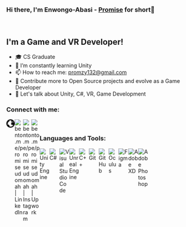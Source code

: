 ### Hi there, I'm Enwongo-Abasi - [Promise][website] for short👋

<br />

## I'm a Game and VR Developer!

- 🎓 CS Graduate
- 🌱 I’m constantly learning Unity
- 📫 How to reach me: promzy132@gmail.com
- 🥅 Contribute more to Open Source projects and evolve as a Game Developer
- 💬 Let's talk about Unity, C#, VR, Game Development


### Connect with me:

[<img align="left" alt="bento.me/promiseudomah" width="22px" src="https://raw.githubusercontent.com/iconic/open-iconic/master/svg/globe.svg" />][website]
[<img align="left" alt="bento.me/promiseudomah | LinkedIn" width="22px" src="https://cdn.jsdelivr.net/npm/simple-icons@v3/icons/linkedin.svg" />][linkedin]
[<img align="left" alt="bento.me/promiseudomah | Instagram" width="22px" src="https://cdn.jsdelivr.net/npm/simple-icons@v3/icons/instagram.svg" />][instagram]
[<img align="left" alt="bento.me/promiseudomah | Upwork" width="22px" src="https://cdn.jsdelivr.net/npm/simple-icons@v3/icons/upwork.svg" />][upwork]

<br />

### Languages and Tools:

[<img align="left" alt="Unity Engine" width="26px" src="https://cdn.jsdelivr.net/npm/simple-icons@v3/icons/unity.svg"/>](https://unity.com/)
<img align="left" alt="C#" width="26px" src="https://cdn.jsdelivr.net/npm/simple-icons@v3/icons/csharp.svg"/>
<img align="left" alt="Visual Studio Code" width="26px" src="https://cdn.jsdelivr.net/npm/simple-icons@v3/icons/visualstudiocode.svg"/>
<img align="left" alt="Unreal Engine" width="26px" src="https://cdn.jsdelivr.net/npm/simple-icons@v3/icons/unrealengine.svg"/>
<img align="left" alt="C++" width="26px" src="https://cdn.jsdelivr.net/npm/simple-icons@v3/icons/cplusplus.svg"/>
<img align="left" alt="Git" width="26px" src="https://cdn.jsdelivr.net/npm/simple-icons@v3/icons/git.svg"/>
<img align="left" alt="GitHub" width="26px" src="https://cdn.jsdelivr.net/npm/simple-icons@v3/icons/github.svg"/>
<img align="left" alt="Oculus" width="26px" src="https://cdn.jsdelivr.net/npm/simple-icons@v3/icons/oculus.svg"/>
<img align="left" alt="Figma" width="26px" src="https://cdn.jsdelivr.net/npm/simple-icons@v3/icons/figma.svg"/>
<img align="left" alt="Adobe XD" width="26px" src="https://cdn.jsdelivr.net/npm/simple-icons@v3/icons/adobexd.svg"/>
<img align="left" alt="Adobe Photoshop" width="26px" src="https://cdn.jsdelivr.net/npm/simple-icons@v3/icons/adobephotoshop.svg"/>


[website]: https://bento.me/promiseudomah
[instagram]: https://instagram.com/promise.codes
[linkedin]: https://linkedin.com/in/promiseudomah
[upwork]: https://www.upwork.com/freelancers/udomah
